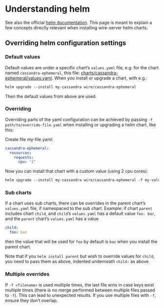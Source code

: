 <a id="understand-helm"></a>

# Understanding helm

See also the official [helm documentation](https://docs.helm.sh/). This page is meant to explain a few concepts directly relevant when installing wire-server helm charts.

<a id="understand-helm-overrides"></a>

## Overriding helm configuration settings

### Default values

Default values are under a specific chart’s `values.yaml` file, e.g. for the chart named `cassandra-ephemeral`, this file: [charts/cassandra-ephemeral/values.yaml](https://github.com/wireapp/wire-server/blob/develop/charts/cassandra-ephemeral/values.yaml). When you install or upgrade a chart, with e.g.:

```default
helm upgrade --install my-cassandra wire/cassandra-ephemeral
```

Then the default values from above are used.

### Overriding

Overriding parts of the yaml configuration can be achieved by passing `-f path/to/override-file.yaml` when installing or upgrading a helm chart, like this:

Create file my-file.yaml:

```yaml
cassandra-ephemeral:
  resources:
    requests:
      cpu: "2"
```

Now you can install that chart with a custom value (using 2 cpu cores):

```default
helm upgrade --install my-cassandra wire/cassandra-ephemeral -f my-values.yaml
```

### Sub charts

If a chart uses sub charts, there can be overrides in the parent
chart’s `values.yaml` file, if namespaced to the sub chart.
Example: if chart `parent` includes chart `child`, and
`child`’s `values.yaml` has a default value `foo: bar`, and the
`parent` chart’s `values.yaml` has a value

```yaml
child:
  foo: baz
```

then the value that will be used for `foo` by default is `baz` when you install the parent chart.

Note that if you `helm install parent` but wish to override values for `child`, you need to pass them as above, indented underneath `child:` as above.

### Multiple overrides

If `-f <filename>` is used multiple times, the last file wins in case keys exist
multiple times (there is no merge performed between multiple files passed to `-f`).
This can lead to unexpected results. If you use multiple files with `-f`, ensure they don’t overlap.
